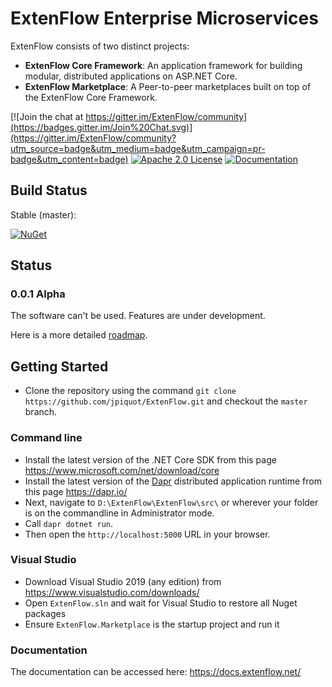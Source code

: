 # ExtenFlow Enterprise Microservices 

ExtenFlow consists of two distinct projects:

- __ExtenFlow Core Framework__: An application framework for building modular, distributed applications on ASP.NET Core.
- __ExtenFlow Marketplace__: A Peer-to-peer marketplaces built on top of the ExtenFlow Core Framework.

[![Join the chat at https://gitter.im/ExtenFlow/community](https://badges.gitter.im/Join%20Chat.svg)](https://gitter.im/ExtenFlow/community?utm_source=badge&utm_medium=badge&utm_campaign=pr-badge&utm_content=badge)
[![Apache 2.0 License](https://img.shields.io/badge/license-Apache--2--Clause-blue.svg)](LICENSE)
[![Documentation](https://readthedocs.org/projects/extenflow/badge/)](https://docs.extenflow.net/)


## Build Status

Stable (master): 

[![NuGet](https://img.shields.io/nuget/v/ExtenFlow.Messages.Abstractions.svg)](https://www.nuget.org/packages/ExtenFlow.Messages.Abstractions)


## Status

### 0.0.1 Alpha

The software can't be used. Features are under development.

Here is a more detailed [roadmap](https://github.com/jpiquot/ExtenFlow/wiki/Roadmap).

## Getting Started

- Clone the repository using the command `git clone https://github.com/jpiquot/ExtenFlow.git` and checkout the `master` branch.

### Command line

- Install the latest version of the .NET Core SDK from this page <https://www.microsoft.com/net/download/core>
- Install the latest version of the [Dapr](https://dapr.io/) distributed application runtime from this page <https://dapr.io/>
- Next, navigate to `D:\ExtenFlow\ExtenFlow\src\` or wherever your folder is on the commandline in Administrator mode.
- Call `dapr dotnet run`.
- Then open the `http://localhost:5000` URL in your browser.

### Visual Studio

- Download Visual Studio 2019 (any edition) from https://www.visualstudio.com/downloads/
- Open `ExtenFlow.sln` and wait for Visual Studio to restore all Nuget packages
- Ensure `ExtenFlow.Marketplace` is the startup project and run it


### Documentation

The documentation can be accessed here: <https://docs.extenflow.net/>
